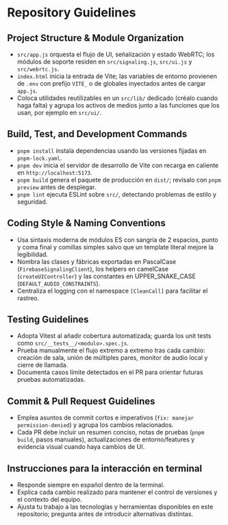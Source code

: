 # Repository Guidelines

## Project Structure & Module Organization
- `src/app.js` orquesta el flujo de UI, señalización y estado WebRTC; los módulos de soporte residen en `src/signaling.js`, `src/ui.js` y `src/webrtc.js`.
- `index.html` inicia la entrada de Vite; las variables de entorno provienen de `.env` con prefijo `VITE_` o de globales inyectados antes de cargar `app.js`.
- Coloca utilidades reutilizables en un `src/lib/` dedicado (créalo cuando haga falta) y agrupa los activos de medios junto a las funciones que los usan, por ejemplo en `src/ui/`.

## Build, Test, and Development Commands
- `pnpm install` instala dependencias usando las versiones fijadas en `pnpm-lock.yaml`.
- `pnpm dev` inicia el servidor de desarrollo de Vite con recarga en caliente en `http://localhost:5173`.
- `pnpm build` genera el paquete de producción en `dist/`; revísalo con `pnpm preview` antes de desplegar.
- `pnpm lint` ejecuta ESLint sobre `src/`, detectando problemas de estilo y seguridad.

## Coding Style & Naming Conventions
- Usa sintaxis moderna de módulos ES con sangría de 2 espacios, punto y coma final y comillas simples salvo que un template literal mejore la legibilidad.
- Nombra las clases y fábricas exportadas en PascalCase (`FirebaseSignalingClient`), los helpers en camelCase (`createUIController`) y las constantes en UPPER_SNAKE_CASE (`DEFAULT_AUDIO_CONSTRAINTS`).
- Centraliza el logging con el namespace `[CleanCall]` para facilitar el rastreo.

## Testing Guidelines
- Adopta Vitest al añadir cobertura automatizada; guarda los unit tests como `src/__tests__/<modulo>.spec.js`.
- Prueba manualmente el flujo extremo a extremo tras cada cambio: creación de sala, unión de múltiples pares, monitor de audio local y cierre de llamada.
- Documenta casos límite detectados en el PR para orientar futuras pruebas automatizadas.

## Commit & Pull Request Guidelines
- Emplea asuntos de commit cortos e imperativos (`fix: manejar permission-denied`) y agrupa los cambios relacionados.
- Cada PR debe incluir un resumen conciso, notas de pruebas (`pnpm build`, pasos manuales), actualizaciones de entorno/features y evidencia visual cuando haya cambios de UI.

## Instrucciones para la interacción en terminal
- Responde siempre en español dentro de la terminal.
- Explica cada cambio realizado para mantener el control de versiones y el contexto del equipo.
- Ajusta tu trabajo a las tecnologías y herramientas disponibles en este repositorio; pregunta antes de introducir alternativas distintas.
